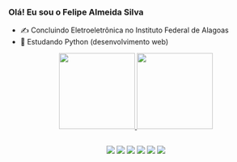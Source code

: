 ### Olá! Eu sou o Felipe Almeida Silva

- ✍️ Concluindo Eletroeletrônica no Instituto Federal de Alagoas
- 🌱 Estudando Python (desenvolvimento web)

<div align="center">
  <a href="https://github.com/felipealmeidasilva">
  <img height="150em" src="https://github-readme-stats.vercel.app/api?username=felipealmeidasilva&show_icons=true&theme=dark&include_all_commits=true&count_private=true"/>
  <img height="150em" src="https://github-readme-stats.vercel.app/api/top-langs/?username=felipealmeidasilva&layout=compact&langs_count=7&theme=dark"/>
</div>

##

<div align="center">
  <a href="" target="_blank"><img src="https://img.shields.io/badge/Python-3776AB?style=for-the-badge&logo=python&logoColor=white" target="_blank"></a>
    <a href="https://instagram.com/felipealmsilv" target="_blank"><img src="https://img.shields.io/badge/-Instagram-%23E4405F?style=for-the-badge&logo=instagram&logoColor=white" target="_blank"></a>
    <a href="" target="_blank"><img src="https://img.shields.io/badge/HTML5-E34F26?style=for-the-badge&logo=html5&logoColor=white" target="_blank"></a>
   <a href="" target="_blank"><img src="https://img.shields.io/badge/C%2B%2B-00599C?style=for-the-badge&logo=c%2B%2B&logoColor=white" target="_blank"></a> 
    <a href = ""><img src="https://img.shields.io/badge/Flask-000000?style=for-the-badge&logo=flask&logoColor=white" target="_blank"></a>
    <a href="" target="_blank"><img src="https://img.shields.io/badge/Visual_Studio-5C2D91?style=for-the-badge&logo=visual%20studio&logoColor=white" target="_blank"></a>
    
    
</div>
